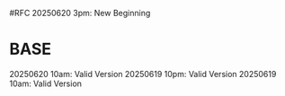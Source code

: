 #RFC
20250620 3pm: New Beginning
# BASE
20250620 10am: Valid Version
20250619 10pm: Valid Version
20250619 10am: Valid Version
